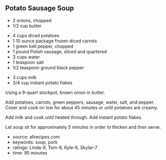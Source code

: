 Potato Sausage Soup
-------------------

- 2 onions, chopped
- 1/2 cup butter
<!-- -->
- 4 cups diced potatoes
- 1 10 ounce package frozen diced carrots
- 1 green bell pepper, chopped
- 1 pound Polish sausage, sliced and quartered
- 3 cups water
- 1 teaspoon salt
- 1/2 teaspoon ground black pepper
<!-- -->
- 3 cups milk
- 3/4 cup instant potato flakes

Using a 9-quart stockpot, brown onion in butter.

Add potatoes, carrots, green peppers, sausage, water, salt, and
pepper.  Cover and cook on low for about 45 minutes or until potatoes
are creamy.

Add milk and cook until heated through.  Add instant potato flakes.

Let soup sit for approximately 5 minutes in order to thicken and then
serve.

- source: allrecipes.com
- keywords: soup, pork
- ratings: Linda-9, Tom-8, Kyle-8, Skylar-7
- time: 95 minutes
